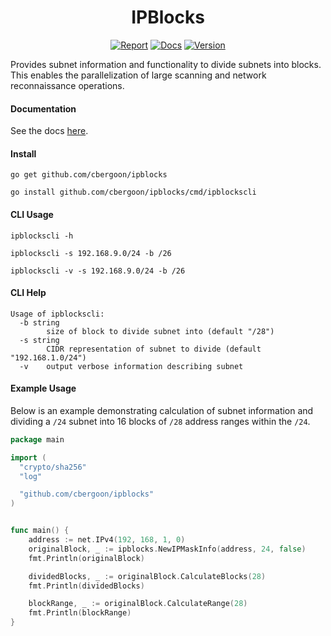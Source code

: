 <h1 align="center">IPBlocks</h1>
<p align="center">
<a href="https://goreportcard.com/report/github.com/cbergoon/ipblocks"><img src="https://goreportcard.com/badge/github.com/cbergoon/ipblocks?1=1" alt="Report"></a>
<a href="https://godoc.org/github.com/cbergoon/ipblocks"><img src="https://img.shields.io/badge/godoc-reference-brightgreen.svg" alt="Docs"></a>
<a href="#"><img src="https://img.shields.io/badge/version-0.1.0-brightgreen.svg" alt="Version"></a>
</p>

Provides subnet information and functionality to divide subnets into blocks. This enables the parallelization of large scanning and network reconnaissance operations.

#### Documentation 

See the docs [here](https://godoc.org/github.com/cbergoon/ipblocks).

#### Install
```
go get github.com/cbergoon/ipblocks
```
```
go install github.com/cbergoon/ipblocks/cmd/ipblockscli
```

#### CLI Usage 
```
ipblockscli -h
```
```
ipblockscli -s 192.168.9.0/24 -b /26 
```
```
ipblockscli -v -s 192.168.9.0/24 -b /26 
```

#### CLI Help
```
Usage of ipblockscli:
  -b string
        size of block to divide subnet into (default "/28")
  -s string
        CIDR representation of subnet to divide (default "192.168.1.0/24")
  -v    output verbose information describing subnet
```

#### Example Usage
Below is an example demonstrating calculation of subnet information and dividing a `/24` subnet into 16 blocks of `/28` address ranges within the `/24`. 

```go
package main

import (
  "crypto/sha256"
  "log"

  "github.com/cbergoon/ipblocks"
)


func main() {
	address := net.IPv4(192, 168, 1, 0)
	originalBlock, _ := ipblocks.NewIPMaskInfo(address, 24, false)
	fmt.Println(originalBlock)

	dividedBlocks, _ := originalBlock.CalculateBlocks(28)
	fmt.Println(dividedBlocks)

	blockRange, _ := originalBlock.CalculateRange(28)
	fmt.Println(blockRange)
}

```

